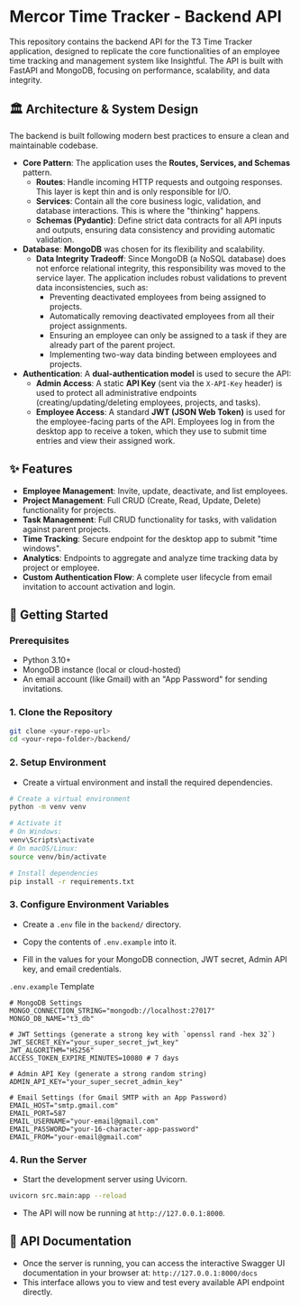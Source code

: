 # Mercor Time Tracker - Backend API

This repository contains the backend API for the T3 Time Tracker application, designed to replicate the core functionalities of an employee time tracking and management system like Insightful. The API is built with FastAPI and MongoDB, focusing on performance, scalability, and data integrity.

## 🏛️ Architecture & System Design

The backend is built following modern best practices to ensure a clean and maintainable codebase.

* **Core Pattern**: The application uses the **Routes, Services, and Schemas** pattern.
    * **Routes**: Handle incoming HTTP requests and outgoing responses. This layer is kept thin and is only responsible for I/O.
    * **Services**: Contain all the core business logic, validation, and database interactions. This is where the "thinking" happens.
    * **Schemas (Pydantic)**: Define strict data contracts for all API inputs and outputs, ensuring data consistency and providing automatic validation.
* **Database**: **MongoDB** was chosen for its flexibility and scalability.
    * **Data Integrity Tradeoff**: Since MongoDB (a NoSQL database) does not enforce relational integrity, this responsibility was moved to the service layer. The application includes robust validations to prevent data inconsistencies, such as:
        * Preventing deactivated employees from being assigned to projects.
        * Automatically removing deactivated employees from all their project assignments.
        * Ensuring an employee can only be assigned to a task if they are already part of the parent project.
        * Implementing two-way data binding between employees and projects.
* **Authentication**: A **dual-authentication model** is used to secure the API:
    * **Admin Access**: A static **API Key** (sent via the `X-API-Key` header) is used to protect all administrative endpoints (creating/updating/deleting employees, projects, and tasks).
    * **Employee Access**: A standard **JWT (JSON Web Token)** is used for the employee-facing parts of the API. Employees log in from the desktop app to receive a token, which they use to submit time entries and view their assigned work.

## ✨ Features

* **Employee Management**: Invite, update, deactivate, and list employees.
* **Project Management**: Full CRUD (Create, Read, Update, Delete) functionality for projects.
* **Task Management**: Full CRUD functionality for tasks, with validation against parent projects.
* **Time Tracking**: Secure endpoint for the desktop app to submit "time windows".
* **Analytics**: Endpoints to aggregate and analyze time tracking data by project or employee.
* **Custom Authentication Flow**: A complete user lifecycle from email invitation to account activation and login.

## 🚀 Getting Started

### Prerequisites

* Python 3.10+
* MongoDB instance (local or cloud-hosted)
* An email account (like Gmail) with an "App Password" for sending invitations.

### 1. Clone the Repository

```bash
git clone <your-repo-url>
cd <your-repo-folder>/backend/
```

### 2. Setup Environment
- Create a virtual environment and install the required dependencies.

```bash
# Create a virtual environment
python -m venv venv

# Activate it
# On Windows:
venv\Scripts\activate
# On macOS/Linux:
source venv/bin/activate

# Install dependencies
pip install -r requirements.txt
```

### 3. Configure Environment Variables
- Create a ```.env``` file in the ```backend/``` directory.

- Copy the contents of ```.env.example``` into it.

- Fill in the values for your MongoDB connection, JWT secret, Admin API key, and email credentials.

```.env.example``` Template

```Code snippet
# MongoDB Settings
MONGO_CONNECTION_STRING="mongodb://localhost:27017"
MONGO_DB_NAME="t3_db"

# JWT Settings (generate a strong key with `openssl rand -hex 32`)
JWT_SECRET_KEY="your_super_secret_jwt_key"
JWT_ALGORITHM="HS256"
ACCESS_TOKEN_EXPIRE_MINUTES=10080 # 7 days

# Admin API Key (generate a strong random string)
ADMIN_API_KEY="your_super_secret_admin_key"

# Email Settings (for Gmail SMTP with an App Password)
EMAIL_HOST="smtp.gmail.com"
EMAIL_PORT=587
EMAIL_USERNAME="your-email@gmail.com"
EMAIL_PASSWORD="your-16-character-app-password"
EMAIL_FROM="your-email@gmail.com"
```

### 4. Run the Server
- Start the development server using Uvicorn.

```bash
uvicorn src.main:app --reload
```
- The API will now be running at ```http://127.0.0.1:8000```.




## 📖 API Documentation
- Once the server is running, you can access the interactive Swagger UI documentation in your browser at:
    ```http://127.0.0.1:8000/docs```
- This interface allows you to view and test every available API endpoint directly.
